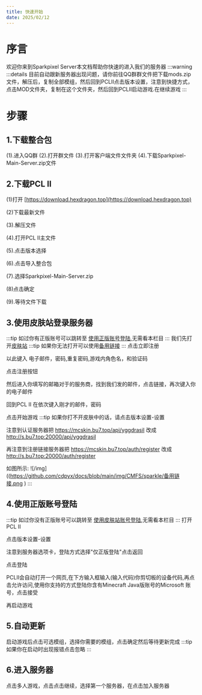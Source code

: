 ```yaml
---
title: 快速开始
date: 2025/02/12
---
```


# 序言
欢迎你来到Sparkpixel Server本文档帮助你快速的进入我们的服务器
:::warning
:::details
目前自动跟新服务器出现问题，请你前往QQ群群文件把下载mods.zip文件，解压后，复制全部模组，然后回到PCLⅡ点击版本设置，注意到快捷方式，点击MOD文件夹，复制在这个文件夹，然后回到PCLⅡ启动游戏.在继续游戏
:::
# 步骤
## 1.下载整合包
(1).进入QQ群
(2).打开群文件
(3).打开客户端文件文件夹
(4).下载Sparkpixel-Main-Server.zip文件
## 2.下载PCL Ⅱ
(1)打开 [https://download.hexdragon.top](https://download.hexdragon.top)

(2)下载最新文件

(3).解压文件

(4).打开PCL Ⅱ主文件

(5).点击版本选择

(6).点击导入整合包

(7).选择Sparkpixel-Main-Server.zip

(8)点击确定

(9).等待文件下载
## 3.使用皮肤站登录服务器
:::tip
如过你有正版账号可以跳转至 [使用正版账号登陆](#_4-使用正版账号登陆),无需看本栏目
:::
我们先打开[皮肤站](https://mcskin.bu7.top/)
:::tip
如果你无法打开可以使用[备用链接](http://s.bu7.top:20000)
:::
点击立即注册

以此键入 电子邮件，密码,重复密码,游戏内角色名，和验证码

点击注册按钮

然后进入你填写的邮箱对于的服务商，找到我们发的邮件，点击链接，再次键入你的电子邮件

回到PCL Ⅱ 在依次键入刚才的邮件，密码

点击开始游戏
:::tip
如果你打不开皮肤中的话，请点击版本设置-设置

注意到认证服务器把 https://mcskin.bu7.top/api/yggdrasil 改成 http://s.bu7.top:20000/api/yggdrasil

再注意到注册链接服务器把 https://mcskin.bu7.top/auth/register 改成 http://s.bu7.top:20000/auth/register

如图所示:
![/img]((https://github.com/cdpyx/docs/blob/main/img/CMFS/sparkle/备用链接.png )
:::
## 4.使用正版账号登陆
:::tip
如过你没有正版账号可以跳转至 [使用皮肤站账号登陆](#_3-使用皮肤站登录服务器),无需看本栏目
:::
打开PCL Ⅱ

点击版本设置-设置

注意到服务器选项卡，登陆方式选择"仅正版登陆"点击返回

点击登陆

PCLⅡ会自动打开一个网页,在下方输入框输入(输入代码)你剪切板的设备代码,再点击允许访问,使用你支持的方式登陆你含有Minecraft Java版账号的Microsoft 账号，点击接受

再启动游戏

## 5.自动更新
启动游戏后点击可选模组，选择你需要的模组，点击确定然后等待更新完成
:::tip
如果你在启动时出现报错点击忽略
:::

## 6.进入服务器
点击多人游戏，点击点击继续，选择第一个服务器，在点击加入服务器
